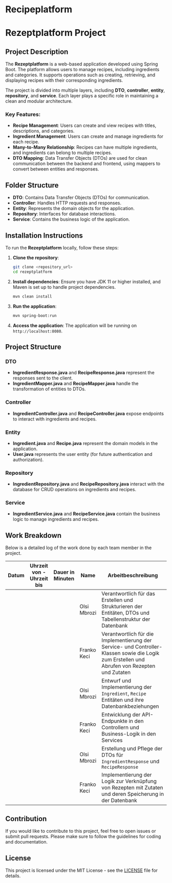 # Recipeplatform

# Rezeptplatform Project

## Project Description

The **Rezeptplatform** is a web-based application developed using Spring Boot. The platform allows users to manage recipes, including ingredients and categories. It supports operations such as creating, retrieving, and displaying recipes with their corresponding ingredients.

The project is divided into multiple layers, including **DTO**, **controller**, **entity**, **repository**, and **service**. Each layer plays a specific role in maintaining a clean and modular architecture.

### Key Features:
- **Recipe Management**: Users can create and view recipes with titles, descriptions, and categories.
- **Ingredient Management**: Users can create and manage ingredients for each recipe.
- **Many-to-Many Relationship**: Recipes can have multiple ingredients, and ingredients can belong to multiple recipes.
- **DTO Mapping**: Data Transfer Objects (DTOs) are used for clean communication between the backend and frontend, using mappers to convert between entities and responses.

## Folder Structure

- **DTO**: Contains Data Transfer Objects (DTOs) for communication.
- **Controller**: Handles HTTP requests and responses.
- **Entity**: Represents the domain objects for the application.
- **Repository**: Interfaces for database interactions.
- **Service**: Contains the business logic of the application.

## Installation Instructions

To run the **Rezeptplatform** locally, follow these steps:

1. **Clone the repository**:
    ```bash
    git clone <repository_url>
    cd rezeptplatform
    ```

2. **Install dependencies**:
    Ensure you have JDK 11 or higher installed, and Maven is set up to handle project dependencies.
    ```bash
    mvn clean install
    ```

3. **Run the application**:
    ```bash
    mvn spring-boot:run
    ```

4. **Access the application**:
    The application will be running on `http://localhost:8080`.

## Project Structure

### DTO
- **IngredientResponse.java** and **RecipeResponse.java** represent the responses sent to the client.
- **IngredientMapper.java** and **RecipeMapper.java** handle the transformation of entities to DTOs.

### Controller
- **IngredientController.java** and **RecipeController.java** expose endpoints to interact with ingredients and recipes.

### Entity
- **Ingredient.java** and **Recipe.java** represent the domain models in the application.
- **User.java** represents the user entity (for future authentication and authorization).

### Repository
- **IngredientRepository.java** and **RecipeRepository.java** interact with the database for CRUD operations on ingredients and recipes.

### Service
- **IngredientService.java** and **RecipeService.java** contain the business logic to manage ingredients and recipes.

## Work Breakdown

Below is a detailed log of the work done by each team member in the project.

| Datum | Uhrzeit von - Uhrzeit bis | Dauer in Minuten | Name | Arbeitbeschreibung |
|-------|---------------------------|------------------|------|--------------------|
|       |                           |                  | Olsi Mbrozi | Verantwortlich für das Erstellen und Strukturieren der Entitäten, DTOs und Tabellenstruktur der Datenbank |
|       |                           |                  | Franko Keci | Verantwortlich für die Implementierung der Service- und Controller-Klassen sowie die Logik zum Erstellen und Abrufen von Rezepten und Zutaten |
|       |                           |                  | Olsi Mbrozi | Entwurf und Implementierung der `Ingredient`, `Recipe` Entitäten und ihre Datenbankbeziehungen |
|       |                           |                  | Franko Keci | Entwicklung der API-Endpunkte in den Controllern und Business-Logik in den Services |
|       |                           |                  | Olsi Mbrozi | Erstellung und Pflege der DTOs für `IngredientResponse` und `RecipeResponse` |
|       |                           |                  | Franko Keci | Implementierung der Logik zur Verknüpfung von Rezepten mit Zutaten und deren Speicherung in der Datenbank |

## Contribution

If you would like to contribute to this project, feel free to open issues or submit pull requests. Please make sure to follow the guidelines for coding and documentation.

## License

This project is licensed under the MIT License - see the [LICENSE](LICENSE) file for details.

